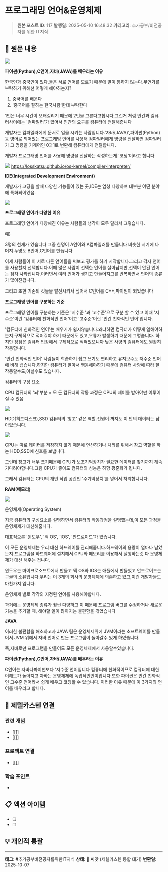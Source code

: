 # 프로그래밍 언어&운영체제

> **원본 포스트 ID**: 117
> **발행일**: 2025-05-10 16:48:32
> **카테고리**: 추가공부/비전공자를 위한 IT지식

## 📝 원문 내용

![](./img/117_download.png)

**파이썬(Python),C언어,자바(JAVA)를 배우라는 이유**

한국인과 중국인이 있다.둘은 서로 언어를 모르기 때문에 말이 통하지 않는다.무언가를 부탁하기 위해선 어떻게 해야하는지?

  1. 중국어를 배운다
  2. '중국어를 잘하는 한국사람'한테 부탁한다



1번은 너무 시간이 오래걸리기 때문에 2번을 고른다고칩시다,그런거 처럼 인간과 컴퓨터사이에는 '컴파일러'가 있어서 인간의 요구를 컴퓨터에 전달해줍니다

개발자는 컴파일러에게 문서로 일을 시키는 사람입니다.'자바(JAVA)',파이썬(Python)등 영어로 되어있는 프로그래밍 언어를 사용해 컴파일러에게 명령을 전달하면 컴파일러가 그 명령을 기계어인 0과1로 변환해 컴퓨터에게 전달합니다.

개발자 프로그래밍 언어를 사용해 명령을 전달하는 작성하는게 '코딩'이라고 합니다

![](./img/117_img.png) https://losskatsu.github.io/os-kernel/compiler-interpreter/

**IDE(Integrated Development Environment)**

개발자가 코딩을 할때 다양한 기능들이 있는 곳,IDE는 엄청 다양하며 대부분 어떤 분야에 특화되어있음.

![](./img/117_img_1.png)

**프로그래밍 언어가 다양한 이유**

프로그래밍 언어가 다양해진 이유는 사람들의 생각이 모두 달라서 그렇습니다.

예) 

3명의 천재가 있습니다 그중 한명이 A언어와 A컴파일러를 만듭니다 비슷한 시기에 나머지 두명도 B언어,C언어를 만듭니다

이제 사람들이 이 서로 다른 언어들을 써보고 평가를 하기 시작합니다.그리고 각자 언어를 사용할지 선택합니다.이때 많은 사람이 선택한 언어를 살아남지만,선택이 안된 언어는 점차 사라집니다.이러면서 여러 언어가 생기고 만들어지고를 반복하면서 언어의 종류가 많아진겁니다.

그리고 또한 기존의 것들을 발전시키서 싶어서 C언어를 C++,파이썬이 되었습니다

**프로그래밍 언어를 구분하는 기준**

프로그래밍 언어를 구분하는 기준은 '저수준 '과 '고수준'으로 구분 할 수 있고 이때 '저수준'이란 '컴퓨터에 친화적인 언어'이고 '고수준'이란 '인간 친화적인 언어'입니다.

'컴퓨터에 친화적인 언어'는 배우기가 쉽지않습니다.왜냐하면 컴퓨터가 어떻게 일해야하는지 구체적으로 적어줘야 하기 때문에도 있고,오류가 발생하기 때문에 그렇습니다. 하지만 장점은 컴퓨터 입장에서 구체적으로 적혀있으니까 낮은 사양의 컴퓨터에도 원활히 작동합니다.

'인간 친화적인 언어' 사람들이 학습하기 쉽고 쓰기도 편리하고 유지보수도 저수준 언어에 비해 쉽습니다.하지만 컴퓨터가 알아서 행동해야하기 때문에 컴퓨터 사양에 따라 잘 작동할수도,아닐수도 있습니다.

컴퓨터의 구성 요소

CPU 컴퓨터의 '뇌'부분 = 모 든 컴퓨터의 작동 과정은 CPU의 제어를 받아야만 이루어질 수 있음

![](./img/117_img_2.png)

HDD(히드디스크),SSD 컴퓨터의 '창고' 같은 역할.전원이 꺼져도 이 안의 데이터는 남아있습니다.

![](./img/117_img_3.png)

CPU는 따로 데이터를 저장하지 않기 때문에 연산하거나 처리를 위해서 창고 역할을 하는 HDD,SSD에 신호를 보냅니다.

그런데 창고가 너무 크기때문에 CPU가 보조기억장치가 필요한 데이터를 찾기까지 계속 기다려야합니다.그럼 CPU가 좋아도 컴퓨터의 성능은 하향 평준화가 됩니다.

그래서 컴퓨터는 CPU의 개인 작업 공간인 '주기억장치'를 넣어서 처리합니니다.

**RAM(메모리)**

![](./img/117_img_4.png)

운영체제(Operating System)

지금 컴퓨터의 구성요소를 설명하면서 컴퓨터의 작동과정을 설명했는데,이 모든 과정을 운영체제가 대신해줍니다.

대표적으론 '윈도우', '맥 OS', 'iOS', '안드로이드'가 있습니다.

이 모든 운영체제는 우리 대신 하드웨어를 관리해줍니다.하드웨어의 용량이 얼마나 남았는지 프로그램을 하드웨어에 설치해서 CPU와 메모리를 이용해서 실행하는것 다 운영체제가 대신 해주는 겁니다.

윈도우는 마이크로소프트에서 만들고 맥 OS와 IOS는 애플에서 만들었고 안드로이드는 구글의 소유입니다.우리는 이 3개의 회사의 운영체제에 의존하고 있고,이건 개발자들도 마찬가지 입니다.

운영체제 별로 각각의 지정된 언어를 사용해야합니다.

과거에는 운영체제 종류가 훨씬 다양하고 이 때문에 프로그램 버그를 수정하거나 새로운 기능을 추가할 때, 해야할 일이 많아지는 불편함을 겪었습니다

**JAVA**

이러한 불편함을 해소하고자 JAVA 팀은 운영체제위에 JVM이라는 소프트웨어를 만들어서 JVM 위에서 자바 언어로 만든 프로그램이 돌아갈수 있게 하였습니다.

즉,자바로만 프로그램을 만들어도 모든 운영체제에서 사용할수있습니다.

**파이썬(Python),C언어,자바(JAVA)를 배우라는 이유**

C언어는 자바나파이썬보다 '저수준'언어입니다 컴퓨터에 친화적이므로 컴퓨터에 대한 이해도가 높아지고 자바는 운영체제에 독립적인언이입니다.또한 파이썬은 인간 친화적인 고수준 언어라서 쉽게 배우고 코딩할 수 있습니다. 이러한 이유 때문에 이 3가지의 언어를 배우라고 합니다.


## 🔗 제텔카스텐 연결

### 관련 개념
- [[]]
- [[]]

### 프로젝트 연결
- [[]]

### 학습 포인트
-

## 📋 액션 아이템
- [ ]
- [ ]

## 💡 개인적 통찰



---

**태그**: #추가공부비전공자를위한IT지식
**상태**: 🌱 씨앗 (제텔카스텐 통합 대기)
**변환일**: 2025-10-07
